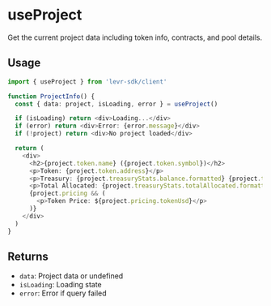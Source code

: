 # useProject

Get the current project data including token info, contracts, and pool details.

## Usage

```typescript
import { useProject } from 'levr-sdk/client'

function ProjectInfo() {
  const { data: project, isLoading, error } = useProject()

  if (isLoading) return <div>Loading...</div>
  if (error) return <div>Error: {error.message}</div>
  if (!project) return <div>No project loaded</div>

  return (
    <div>
      <h2>{project.token.name} ({project.token.symbol})</h2>
      <p>Token: {project.token.address}</p>
      <p>Treasury: {project.treasuryStats.balance.formatted} {project.token.symbol}</p>
      <p>Total Allocated: {project.treasuryStats.totalAllocated.formatted} {project.token.symbol}</p>
      {project.pricing && (
        <p>Token Price: ${project.pricing.tokenUsd}</p>
      )}
    </div>
  )
}
```

## Returns

- `data`: Project data or undefined
- `isLoading`: Loading state
- `error`: Error if query failed
